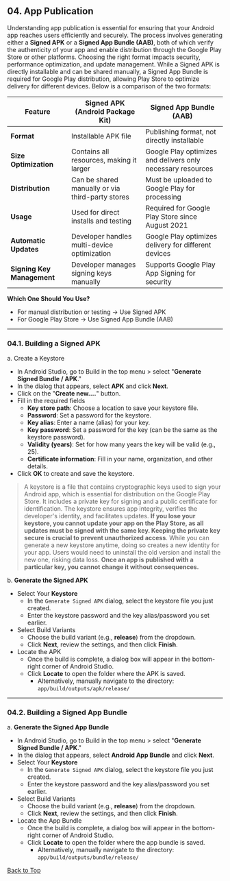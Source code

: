 ## 04. App Publication

Understanding app publication is essential for ensuring that your Android app reaches users efficiently and securely. The process involves generating either a **Signed APK** or a **Signed App Bundle (AAB)**, both of which verify the authenticity of your app and enable distribution through the Google Play Store or other platforms. Choosing the right format impacts security, performance optimization, and update management. While a Signed APK is directly installable and can be shared manually, a Signed App Bundle is required for Google Play distribution, allowing Play Store to optimize delivery for different devices. Below is a comparison of the two formats:

| Feature | Signed APK (Android Package Kit) | Signed App Bundle (AAB) |
|---|---|----|
| **Format** | Installable APK file | Publishing format, not directly installable |
| **Size Optimization** | Contains all resources, making it larger | Google Play optimizes and delivers only necessary resources |
| **Distribution** | Can be shared manually or via third-party stores | Must be uploaded to Google Play for processing |
| **Usage** | Used for direct installs and testing | Required for Google Play Store since August 2021 |
| **Automatic Updates** | Developer handles multi-device optimization | Google Play optimizes delivery for different devices |
| **Signing Key Management** | Developer manages signing keys manually | Supports Google Play App Signing for security |

**Which One Should You Use?**
* For manual distribution or testing → Use Signed APK
* For Google Play Store → Use Signed App Bundle (AAB)

---

### 04.1. Building a Signed APK

a. Create a Keystore
  - In Android Studio, go to Build in the top menu > select "**Generate Signed Bundle / APK**."
  - In the dialog that appears, select **APK** and click **Next**.
  - Click on the "**Create new....**" button.
  - Fill in the required fields
    - **Key store path**: Choose a location to save your keystore file.
    - **Password**: Set a password for the keystore.
    - **Key alias**: Enter a name (alias) for your key.
    - **Key password**: Set a password for the key (can be the same as the keystore password).
    - **Validity (years)**: Set for how many years the key will be valid (e.g., 25).
    - **Certificate information**: Fill in your name, organization, and other details.
  - Click **OK** to create and save the keystore.

> A keystore is a file that contains cryptographic keys used to sign your Android app, which is essential for distribution on the Google Play Store. It includes a private key for signing and a public certificate for identification. The keystore ensures app integrity, verifies the developer's identity, and facilitates updates. **If you lose your keystore, you cannot update your app on the Play Store, as all updates must be signed with the same key. Keeping the private key secure is crucial to prevent unauthorized access**. While you can generate a new keystore anytime, doing so creates a new identity for your app. Users would need to uninstall the old version and install the new one, risking data loss. **Once an app is published with a particular key, you cannot change it without consequences.**

b. **Generate the Signed APK**
  - Select Your **Keystore**
    - In the `Generate Signed APK` dialog, select the keystore file you just created.
    - Enter the keystore password and the key alias/password you set earlier.
  - Select Build Variants
    - Choose the build variant (e.g., **release**) from the dropdown.
    - Click **Next**, review the settings, and then click **Finish**.
  - Locate the APK
    - Once the build is complete, a dialog box will appear in the bottom-right corner of Android Studio.
    - Click **Locate** to open the folder where the APK is saved.
      - Alternatively, manually navigate to the directory: `app/build/outputs/apk/release/`

---

### 04.2. Building a Signed App Bundle

a. **Generate the Signed App Bundle**
  - In Android Studio, go to Build in the top menu > select "**Generate Signed Bundle / APK**."
  - In the dialog that appears, select **Android App Bundle** and click **Next**.
  - Select Your **Keystore**
    - In the `Generate Signed APK` dialog, select the keystore file you just created.
    - Enter the keystore password and the key alias/password you set earlier.
  - Select Build Variants
    - Choose the build variant (e.g., **release**) from the dropdown.
    - Click **Next**, review the settings, and then click **Finish**.
  - Locate the App Bundle
    - Once the build is complete, a dialog box will appear in the bottom-right corner of Android Studio.
    - Click **Locate** to open the folder where the app bundle is saved.
      - Alternatively, manually navigate to the directory: `app/build/outputs/bundle/release/`




[Back to Top](#top)
